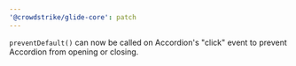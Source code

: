 ```yaml
---
'@crowdstrike/glide-core': patch
---
```


`preventDefault()` can now be called on Accordion's "click" event to prevent Accordion from opening or closing.
